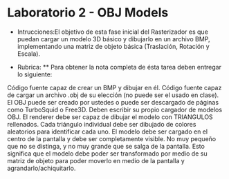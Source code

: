 # Laboratorio 2 - OBJ Models

- Intrucciones:El objetivo de esta fase inicial del Rasterizador es que puedan cargar un modelo 3D básico y dibujarlo en un archivo BMP, implementando una matriz de objeto básica (Traslación, Rotación y Escala).

- Rubrica:
** Para obtener la nota completa de ésta tarea deben entregar lo siguiente:

Código fuente capaz de crear un BMP y dibujar en él.
Código fuente capaz de cargar un archivo .obj de su elección (no puede ser el usado en clase).
El OBJ puede ser creado por ustedes o puede ser descargado de páginas como TurboSquid o Free3D.
Deben escribir su propio cargador de modelos OBJ.
El renderer debe ser capaz de dibujar el modelo con TRIANGULOS rellenados. Cada triángulo individual debe ser dibujado de colores aleatorios para identificar cada uno.
El modelo debe ser cargado en el centro de la pantalla y debe ser completamente visible. No muy pequeño que no se distinga, y no muy grande que se salga de la pantalla. Esto significa que el modelo debe poder ser transformado por medio de su matriz de objeto para poder moverlo en medio de la pantalla y agrandarlo/achiquitarlo.
